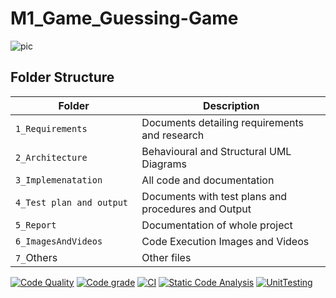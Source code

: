 # M1_Game_Guessing-Game
![pic](https://user-images.githubusercontent.com/75090416/143085217-de9921f8-409c-4d3b-bd0c-dfca332f9940.png)
## Folder Structure
Folder                   | Description
-------------------------| -----------------------------------------
`1_Requirements`         | Documents detailing requirements and research
`2_Architecture     `         | Behavioural and Structural UML Diagrams
`3_Implemenatation `     | All code and documentation
`4_Test plan and output     `       | Documents with test plans and procedures and Output
`5_Report`               | Documentation of whole project
`6_ImagesAndVideos`      | Code Execution Images and Videos
`7_`Others      | Other files

[![Code Quality](https://www.code-inspector.com/project/29893/score/svg)](https://www.code-inspector.com)
[![Code grade](https://www.code-inspector.com/project/29893/status/svg)](https://www.code-inspector.com)
[![CI](https://github.com/Aravind-Nadigadda/M1_Game_Guessing-Game/actions/workflows/main.yml/badge.svg)](https://github.com/Aravind-Nadigadda/M1_Game_Guessing-Game/actions/workflows/main.yml)
[![Static Code Analysis](https://github.com/Aravind-Nadigadda/M1_Game_Guessing-Game/actions/workflows/static.yml/badge.svg)](https://github.com/Aravind-Nadigadda/M1_Game_Guessing-Game/actions/workflows/static.yml)
 [![UnitTesting](https://github.com/hamsaveni2016/M1_Previous-Project_Library-Mangment/actions/workflows/unity.yml/badge.svg)](https://github.com/Aravind-Nadigadda/M1_Game_Guessing-Game/actions)

